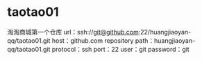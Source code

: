 # taotao01
淘淘商城第一个仓库
url：ssh://git@github.com:22/huangjiaoyan-qq/taotao01.git
host：github.com
repository path：huangjiaoyan-qq/taotao01.git
protocol：ssh
port：22
user：git
password：git
